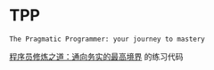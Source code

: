 # TPP

`The Pragmatic Programmer: your journey to mastery`

[程序员修炼之道：通向务实的最高境界](https://book.douban.com/subject/35006892/) 的练习代码